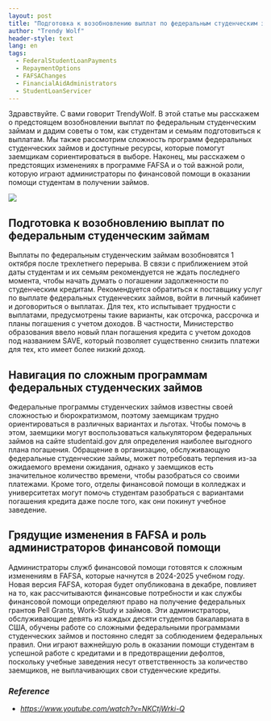 ```yaml
---
layout: post
title: "Подготовка к возобновлению выплат по федеральным студенческим займам и навигация по программам займов и изменениям в FAFSA"
author: "Trendy Wolf"
header-style: text
lang: en
tags:
  - FederalStudentLoanPayments
  - RepaymentOptions
  - FAFSAChanges
  - FinancialAidAdministrators
  - StudentLoanServicer
---
```


Здравствуйте. С вами говорит TrendyWolf. В этой статье мы расскажем о предстоящем возобновлении выплат по федеральным студенческим займам и дадим советы о том, как студентам и семьям подготовиться к выплатам. Мы также рассмотрим сложность программ федеральных студенческих займов и доступные ресурсы, которые помогут заемщикам сориентироваться в выборе. Наконец, мы расскажем о предстоящих изменениях в программе FAFSA и о той важной роли, которую играют администраторы по финансовой помощи в оказании помощи студентам в получении займов.

<img
    src="https://i.ytimg.com/vi/NKCtjWrki-Q/hqdefault.jpg"
/>


## Подготовка к возобновлению выплат по федеральным студенческим займам
Выплаты по федеральным студенческим займам возобновятся 1 октября после трехлетнего перерыва. В связи с приближением этой даты студентам и их семьям рекомендуется не ждать последнего момента, чтобы начать думать о погашении задолженности по студенческим кредитам. Рекомендуется обратиться к поставщику услуг по выплате федеральных студенческих займов, войти в личный кабинет и договориться о выплатах. Для тех, кто испытывает трудности с выплатами, предусмотрены такие варианты, как отсрочка, рассрочка и планы погашения с учетом доходов. В частности, Министерство образования ввело новый план погашения кредита с учетом доходов под названием SAVE, который позволяет существенно снизить платежи для тех, кто имеет более низкий доход.

## Навигация по сложным программам федеральных студенческих займов
Федеральные программы студенческих займов известны своей сложностью и бюрократизмом, поэтому заемщикам трудно ориентироваться в различных вариантах и льготах. Чтобы помочь в этом, заемщики могут воспользоваться калькулятором федеральных займов на сайте studentaid.gov для определения наиболее выгодного плана погашения. Обращение в организацию, обслуживающую федеральные студенческие займы, может потребовать терпения из-за ожидаемого времени ожидания, однако у заемщиков есть значительное количество времени, чтобы разобраться со своими платежами. Кроме того, отделы финансовой помощи в колледжах и университетах могут помочь студентам разобраться с вариантами погашения кредита даже после того, как они покинут учебное заведение.

## Грядущие изменения в FAFSA и роль администраторов финансовой помощи
Администраторы служб финансовой помощи готовятся к сложным изменениям в FAFSA, которые начнутся в 2024-2025 учебном году. Новая версия FAFSA, которая будет опубликована в декабре, повлияет на то, как рассчитываются финансовые потребности и как службы финансовой помощи определяют право на получение федеральных грантов Pell Grants, Work-Study и займов. Эти администраторы, обслуживающие девять из каждых десяти студентов бакалавриата в США, обучены работе со сложными федеральными программами студенческих займов и постоянно следят за соблюдением федеральных правил. Они играют важнейшую роль в оказании помощи студентам в успешной работе с кредитами и в предотвращении дефолтов, поскольку учебные заведения несут ответственность за количество заемщиков, не выплачивающих свои студенческие кредиты.


### _Reference_
- _https://www.youtube.com/watch?v=NKCtjWrki-Q_


